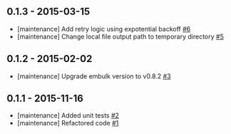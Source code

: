 ## 0.1.3 - 2015-03-15

* [maintenance] Add retry logic using expotential backoff [#6](https://github.com/sakama/embulk-output-azure_blob_storage/pull/6)
* [maintenance] Change local file output path to temporary directory
[#5](https://github.com/sakama/embulk-output-azure_blob_storage/pull/5)

## 0.1.2 - 2015-02-02

* [maintenance] Upgrade embulk version to v0.8.2 [#3](https://github.com/sakama/embulk-output-azure_blob_storage/pull/3)

## 0.1.1 - 2015-11-16

* [maintenance] Added unit tests [#2](https://github.com/sakama/embulk-output-azure_blob_storage/pull/2)
* [maintenance] Refactored code [#1](https://github.com/sakama/embulk-output-azure_blob_storage/pull/1)

